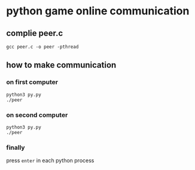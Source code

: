 # python game online communication

## complie peer.c
`
gcc peer.c -o peer -pthread
`
## how to make communication
### on first computer
`
python3 py.py
`
<br />
`
./peer
`

### on second computer
`
python3 py.py
`
<br />
`
./peer
`

### finally
press `enter` in each python process
